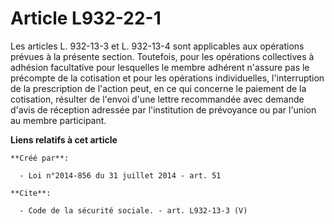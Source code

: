 # Article L932-22-1

Les articles L. 932-13-3 et L. 932-13-4 sont applicables aux opérations prévues à la présente section. Toutefois, pour les
opérations collectives à adhésion facultative pour lesquelles le membre adhérent n'assure pas le précompte de la cotisation
et pour les opérations individuelles, l'interruption de la prescription de l'action peut, en ce qui concerne le paiement de
la cotisation, résulter de l'envoi d'une lettre recommandée avec demande d'avis de réception adressée par l'institution de
prévoyance ou par l'union au membre participant.

**Liens relatifs à cet article**

	**Créé par**:

	  - Loi n°2014-856 du 31 juillet 2014 - art. 51

	**Cite**:

	  - Code de la sécurité sociale. - art. L932-13-3 (V)
